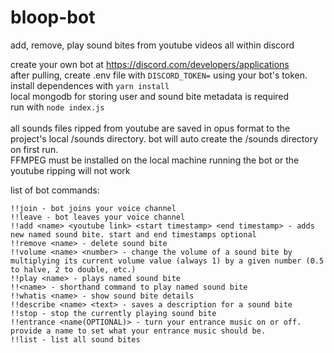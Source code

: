 # bloop-bot

add, remove, play sound bites from youtube videos all within discord

create your own bot at https://discord.com/developers/applications
<br>after pulling, create .env file with `DISCORD_TOKEN=` using your bot's token.
<br>install dependences with `yarn install`
<br>local mongodb for storing user and sound bite metadata is required
<br>run with `node index.js`
<br>
<br>all sounds files ripped from youtube are saved in opus format to the project's local /sounds directory. bot will auto create the /sounds directory on first run.
<br>FFMPEG must be installed on the local machine running the bot or the youtube ripping will not work

list of bot commands:

```
!!join - bot joins your voice channel
!!leave - bot leaves your voice channel
!!add <name> <youtube link> <start timestamp> <end timestamp> - adds new named sound bite. start and end timestamps optional
!!remove <name> - delete sound bite
!!volume <name> <number> - change the volume of a sound bite by multiplying its current volume value (always 1) by a given number (0.5 to halve, 2 to double, etc.)
!!play <name> - plays named sound bite
!!<name> - shorthand command to play named sound bite
!!whatis <name> - show sound bite details
!!describe <name> <text> - saves a description for a sound bite
!!stop - stop the currently playing sound bite
!!entrance <name(OPTIONAL)> - turn your entrance music on or off. provide a name to set what your entrance music should be.
!!list - list all sound bites
```
